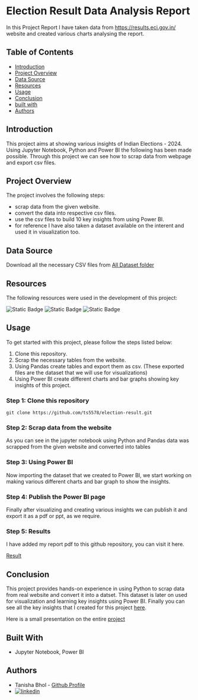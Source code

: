 
# Election Result Data Analysis Report

In this Project Report I have taken data from https://results.eci.gov.in/ website and created various charts analysing the report.







## Table of Contents

- [Introduction](#introduction)
- [Project Overview](#projectoverview)
- [Data Source](#datascource)
- [Resources](#resources)
- [Usage](#usage)
- [Conclusion](#conclusion)
- [built with](#builtwith)
- [Authors](#authors)






## Introduction

This project aims at showing various insights of Indian Elections - 2024. Using Jupyter Notebook, Python and Power BI the following has been made possible. Through this project we can see how to scrap data from webpage and export csv files. 
## Project Overview 

The project involves the following steps:

- scrap data from the given website.
- convert the data into respective csv files.
- use the csv files to build 10 key insights from using Power BI.
- for reference I have also taken a dataset available on the interent and used it in visualization too.


## Data Source




Download all the necessary CSV files from [All Dataset folder](all-dataset) 

## Resources


The following resources were used in the development of this project:



![Static Badge](https://img.shields.io/badge/jupyter%20notebook-red?style=for-the-badge&logo=jupyter&labelColor=black)
![Static Badge](https://img.shields.io/badge/python-blue?style=for-the-badge&logo=python&labelColor=black)
![Static Badge](https://img.shields.io/badge/Power%20BI-yellow?style=for-the-badge&logo=Power%20BI&labelColor=black)













## Usage

To get started with this project, please follow the steps listed below:

1. Clone this repository.
2. Scrap the necessary tables from the website.
3. Using Pandas create tables and export them as csv. (These exported files are the dataset that we will use for visualizations)
4. Using Power BI create different charts and bar graphs showing key insights of this project.






### Step 1: Clone this repository

```
git clone https://github.com/ts5578/election-result.git  
```

### Step 2: Scrap data from the website

As you can see in the jupyter notebook using Python and Pandas data was scrapped from the given website and converted into tables 

### Step 3: Using Power BI

Now importing the dataset that we created to Power BI, we start working on making various different charts and bar graph to show the insights.

### Step 4: Publish the Power BI page

Finally after visualizing and creating various insights we can publish it and export it as a pdf or ppt, as we require.




### Step 5: Results

I have added my report pdf to this github repository, you can visit it here.

[Result](/parliamentary-constituency.pdf)







## Conclusion

This project provides hands-on experience in using Python to scrap data from real website and convert it into a datset. This dataset is later on used for visualization and learning key insights using Power BI. Finally you can see all the key insights that I created for this project [here](/parliamentary-constituency.pdf).

Here is a small presentation on the entire [project](/election-result.pdf)








## Built With
- Jupyter Notebook, Power BI




## Authors
- Tanisha Bhol - [Github Profile](https://github.com/ts5578)
- [![linkedin](https://img.shields.io/badge/linkedin-0A66C2?style=for-the-badge&logo=linkedin&logoColor=white)](www.linkedin.com/in/tanisha-bhol-b0a776248)




